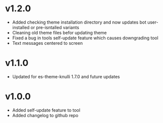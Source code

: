 # v1.2.0
- Added checking theme installation directory and now updates bot user-installed or pre-isntalled variants
- Cleaning old theme files befor updating theme
- Fixed a bug in tools self-update feature which causes downgrading tool
- Text messages centered to screen

# v1.1.0
- Updated for es-theme-knulli 1.7.0 and future updates

# v1.0.0
- Added self-update feature to tool
- Added changelog to github repo
